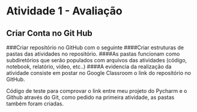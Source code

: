 # Atividade 1 - Avaliação

## Criar Conta no Git Hub
###Criar repositório no GitHub com o seguinte
####Criar estruturas de pastas das atividades no repositório.
####As pastas funcionam como subdiretórios que serão populados com arquivos das atividades (código, notebook, relatório, vídeo, etc..)
####A evidencia da realização da atividade consiste em postar no Google Classroom o link do repositório no GitHub.

Código de teste para comprovar o link entre meu projeto do Pycharm e o Github através do Git, como pedido na primeira 
atividade, as pastas também foram criadas.